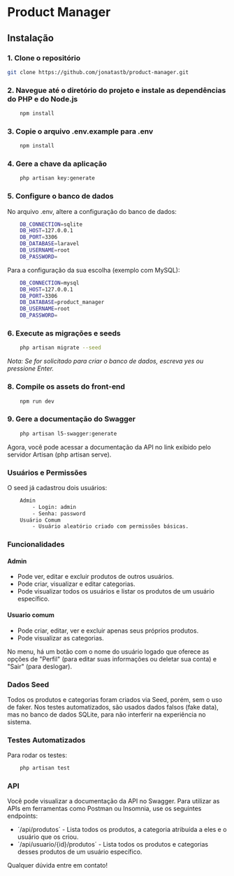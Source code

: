 # Product Manager

## Instalação

### 1. Clone o repositório

```bash
git clone https://github.com/jonatastb/product-manager.git
```

### 2. Navegue até o diretório do projeto e instale as dependências do PHP e do Node.js
```bash
    npm install
```
### 3. Copie o arquivo .env.example para .env
```bash
    npm install
```
### 4. Gere a chave da aplicação
```bash 
    php artisan key:generate
```
### 5. Configure o banco de dados
No arquivo .env, altere a configuração do banco de dados:
```bash
    DB_CONNECTION=sqlite
    DB_HOST=127.0.0.1
    DB_PORT=3306
    DB_DATABASE=laravel
    DB_USERNAME=root
    DB_PASSWORD=
```
Para a configuração da sua escolha (exemplo com MySQL):
```bash
    DB_CONNECTION=mysql
    DB_HOST=127.0.0.1
    DB_PORT=3306
    DB_DATABASE=product_manager
    DB_USERNAME=root
    DB_PASSWORD=
```
### 6. Execute as migrações e seeds
```bash
    php artisan migrate --seed
```

*Nota: Se for solicitado para criar o banco de dados, escreva yes ou pressione Enter.*

### 8. Compile os assets do front-end
```bash
    npm run dev
```
### 9. Gere a documentação do Swagger
```bash
    php artisan l5-swagger:generate
```
Agora, você pode acessar a documentação da API no link exibido pelo servidor Artisan (php artisan serve).
### Usuários e Permissões
O seed já cadastrou dois usuários:
```bash
    Admin
        - Login: admin
        - Senha: password
    Usuário Comum
        - Usuário aleatório criado com permissões básicas.
```
### Funcionalidades
#### Admin
- Pode ver, editar e excluir produtos de outros usuários.
- Pode criar, visualizar e editar categorias.
- Pode visualizar todos os usuários e listar os produtos de um usuário específico. 
#### Usuario comum
- Pode criar, editar, ver e excluir apenas seus próprios produtos.
- Pode visualizar as categorias.

No menu, há um botão com o nome do usuário logado que oferece as opções de "Perfil" (para editar suas informações ou deletar sua conta) e "Sair" (para deslogar).

### Dados Seed
Todos os produtos e categorias foram criados via Seed, porém, sem o uso de faker.
Nos testes automatizados, são usados dados falsos (fake data), mas no banco de dados SQLite, para não interferir na experiência no sistema.
### Testes Automatizados
Para rodar os testes:
```bash 
    php artisan test
```
### API
Você pode visualizar a documentação da API no Swagger. Para utilizar as APIs em ferramentas como Postman ou Insomnia, use os seguintes endpoints:
- ´/api/produtos´ - Lista todos os produtos, a categoria atribuída a eles e o usuário que os criou.
- ´/api/usuario/{id}/produtos´ - Lista todos os produtos e categorias desses produtos de um usuário específico.

Qualquer dúvida entre em contato!






